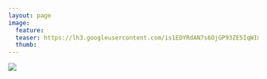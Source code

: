 ```yaml
---
layout: page
image:
  feature:
  teaser: https://lh3.googleusercontent.com/is1EDYRdAN7s6OjGP93ZE5IqWImy-jcnt_iDTBqJGJE=w245
  thumb:
---
```


[![](https://lh3.googleusercontent.com/qivTM4IGrmpeR1u1wnodyzdMrxayIYHc-SI4H-XjhGI=w800)](https://lh3.googleusercontent.com/qivTM4IGrmpeR1u1wnodyzdMrxayIYHc-SI4H-XjhGI=s0)
